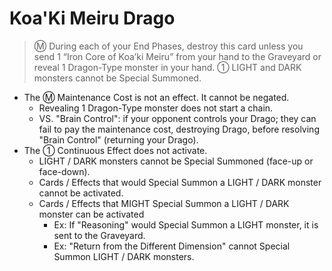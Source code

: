 # Koa'Ki Meiru Drago

> Ⓜ During each of your End Phases, destroy this card unless you send 1 “Iron Core of Koa’ki Meiru” from your hand to the Graveyard or reveal 1 Dragon-Type monster in your hand. ① LIGHT and DARK monsters cannot be Special Summoned.

*   The Ⓜ Maintenance Cost is not an effect. It cannot be negated.
    *   Revealing 1 Dragon-Type monster does not start a chain.
    *   VS. "Brain Control": if your opponent controls your Drago; they can fail to pay the maintenance cost, destroying Drago, before resolving "Brain Control" (returning your Drago).
*   The ① Continuous Effect does not activate.
    *   LIGHT / DARK monsters cannot be Special Summoned (face-up or face-down).
    *   Cards / Effects that would Special Summon a LIGHT / DARK monster cannot be activated.
    *   Cards / Effects that MIGHT Special Summon a LIGHT / DARK monster can be activated
        *   Ex: If "Reasoning" would Special Summon a LIGHT monster, it is sent to the Graveyard.
        *   Ex: "Return from the Different Dimension" cannot Special Summon LIGHT / DARK monsters.

